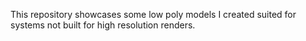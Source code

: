 This repository showcases some low poly models I created suited for systems not built for high resolution renders.
